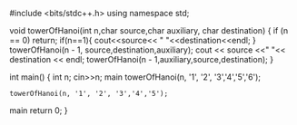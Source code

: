 #include <bits/stdc++.h>
using namespace std;

void towerOfHanoi(int n,char source,char auxiliary, char destination) 
{
  if (n == 0) return;
  if(n==1){
    cout<<source<<  " "<<destination<<endl;
  }
    towerOfHanoi(n - 1, source,destination,auxiliary);
    cout << source <<" "<< destination << endl;
    towerOfHanoi(n - 1,auxiliary,source,destination);
}
    
int main()
{
    int n;
    cin>>n;
 main
    towerOfHanoi(n, '1', '2', '3','4','5','6');

    towerOfHanoi(n, '1', '2', '3','4','5');
 main
    return 0;
}
